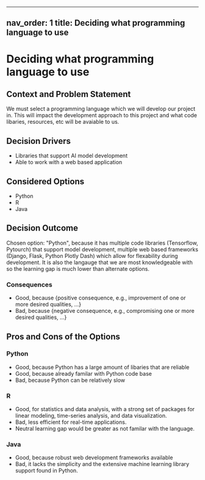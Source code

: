 
---
nav_order: 1
title: Deciding what programming language to use
---
# Deciding what programming language to use

## Context and Problem Statement

We must select a programming language which we will develop our project in. This will impact the development approach to this project and what code libaries, resources, etc will be avaiable to us.

## Decision Drivers

* Libraries that support AI model development
* Able to work with a web based application

## Considered Options

* Python
* R
* Java

## Decision Outcome

Chosen option: "Python", because it has multiple code libraries (Tensorflow, Pytourch) that support model development, multiple web based frameworks (Django, Flask, Python Plotly Dash) which allow for flexability during development. It is also the langauge that we are most knowledgeable with so the learning gap is much lower than alternate options.

### Consequences

* Good, because {positive consequence, e.g., improvement of one or more desired qualities, …}
* Bad, because {negative consequence, e.g., compromising one or more desired qualities, …}

## Pros and Cons of the Options

### Python

* Good, because Python has a large amount of libaries that are reliable
* Good, because already familar with Python code base
* Bad, because Python can be relatively slow

### R

* Good, for statistics and data analysis, with a strong set of packages for linear modeling, time-series analysis, and data visualization.
* Bad, less efficient for real-time applications.
* Neutral learning gap would be greater as not familar with the language.

### Java

* Good, because robust web development frameworks available
* Bad, it lacks the simplicity and the extensive machine learning library support found in Python.


